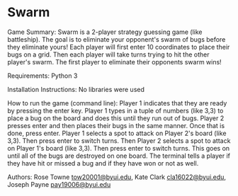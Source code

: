 # Swarm

Game Summary: Swarm is a 2-player strategy guessing game (like battleship). The goal is to eliminate your opponent's swarm of bugs before they eliminate yours! Each player will first enter 10 coordinates to place their bugs on a grid. Then each player will take turns trying to hit the other player's swarm. The first player to eliminate their opponents swarm wins!

Requirements: Python 3

Installation Instructions: No libraries were used

How to run the game (command line): Player 1 indicates that they are ready by pressing the enter key. Player 1 types in a tuple of numbers (like 3,3) to place a bug on the board and does this until they run out of bugs. Player 2 presses enter and then places their bugs in the same manner. Once that is done, press enter. Player 1 selects a spot to attack on Player 2's board (like 3,3). Then press enter to switch turns. Then Player 2 selects a spot to attack on Player 1's board (like 3,3). Then press enter to switch turns. This goes on until all of the bugs are destroyed on one board. The terminal tells a player if they have hit or missed a bug and if they have won or not as well.

Authors: Rose Towne tow20001@byui.edu, Kate Clark cla16022@byui.edu, Joseph Payne pay19006@byui.edu
